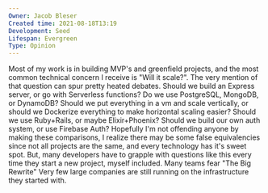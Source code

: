 ```yaml
---
Owner: Jacob Bleser
Created time: 2021-08-18T13:19
Development: Seed
Lifespan: Evergreen
Type: Opinion
---
```

Most of my work is in building MVP's and greenfield projects, and the most common technical concern I receive is "Will it scale?". The very mention of that question can spur pretty heated debates. Should we build an Express server, or go with Serverless functions? Do we use PostgreSQL, MongoDB, or DynamoDB? Should we put everything in a vm and scale vertically, or should we Dockerize everything to make horizontal scaling easier? Should we use Ruby+Rails, or maybe Elixir+Phoenix? Should we build our own auth system, or use Firebase Auth? Hopefully I'm not offending anyone by making these comparisons, I realize there may be some false equivalencies since not all projects are the same, and every technology has it's sweet spot. But, many developers have to grapple with questions like this every time they start a new project, myself included.
Many teams fear "The Big Rewrite"
Very few large companies are still running on the infrastructure they started with.